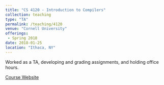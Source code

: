 ```yaml
---
title: "CS 4120 - Introduction to Compilers"
collection: teaching
type: "TA"
permalink: /teaching/4120
venue: "Cornell University"
offerings:
 - Spring 2018
date: 2018-01-25
location: "Ithaca, NY"
---
```


Worked as a TA, developing and grading assignments, and holding office hours.

[Course Website](http://www.cs.cornell.edu/courses/cs4120)
